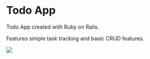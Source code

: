# Todo App

Todo App created with Ruby on Rails.

Features simple task tracking and basic CRUD features.

![](https://i.imgur.com/zGqUDVu.png)

